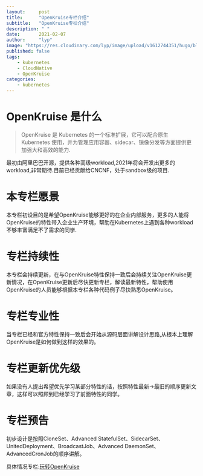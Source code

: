 ```yaml
---
layout:     post 
title:      "OpenKruise专栏介绍"
subtitle:   "OpenKruise专栏介绍"
description: " "
date:       2021-02-07
author:     "lyp"
image: "https://res.cloudinary.com/lyp/image/upload/v1612744351/hugo/blog.github.io/pexels-bruno-cervera-6032877.jpg"
published: false
tags:
    - kubernetes
    - CloudNative
    - OpenKruise
categories: 
    - kubernetes
---  
```


# OpenKruise 是什么
>OpenKruise 是 Kubernetes 的一个标准扩展，它可以配合原生 Kubernetes 使用，并为管理应用容器、sidecar、镜像分发等方面提供更加强大和高效的能力.  

最初由阿里巴巴开源，提供各种高级workload,2021年将会开发出更多的workload,非常期待.目前已经贡献给CNCNF，处于sandbox级的项目.  

# 本专栏愿景  

本专栏初设目的是希望OpenKruise能够更好的在企业内部服务，更多的人能将OpenKruise的特性带入企业生产环境，帮助在Kubernetes上遇到各种workload不够丰富满足不了需求的同学.  

# 专栏持续性  

本专栏会持续更新，在与OpenKruise特性保持一致后会持续关注OpenKruise更新情况，在OpenKruise更新后尽快更新专栏，解读最新特性，帮助使用OpenKruise的人员能够根据本专栏各种代码例子尽快熟悉OpenKruise。  

# 专栏专业性  

当专栏已经和官方特性保持一致后会开始从源码层面讲解设计思路,从根本上理解OpenKruise是如何做到这样的效果的。

# 专栏更新优先级  

如果没有人提出希望优先学习某部分特性的话，按照特性最新->最旧的顺序更新文章，这样可以照顾到已经学习了前面特性的同学。 

# 专栏预告  

初步设计是按照CloneSet、Advanced StatefulSet、SidecarSet、UnitedDeployment、BroadcastJob、Advanced DaemonSet、AdvancedCronJob的顺序讲解。

具体情况专栏:[玩转OpenKruise](https://blog.csdn.net/lypgcs/category_10804059.html?utm_source=&spm=1001.2101.3001.4235)